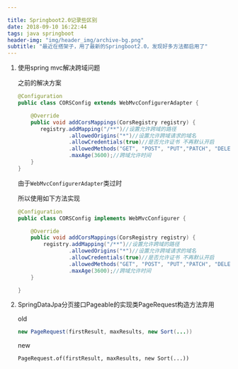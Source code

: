 ```yaml
---

title: Springboot2.0记录些区别
date: 2018-09-10 16:22:44
tags: java springboot
header-img: "img/header_img/archive-bg.png"
subtitle: "最近在搭架子，用了最新的Springboot2.0，发现好多方法都启用了"
---
```




1. 使用spring mvc解决跨域问题

   之前的解决方案

   ```Java
   @Configuration
   public class CORSConfig extends WebMvcConfigurerAdapter {
   
       @Override
       public void addCorsMappings(CorsRegistry registry) {
          registry.addMapping("/**")//设置允许跨域的路径
                   .allowedOrigins("*")//设置允许跨域请求的域名
                   .allowCredentials(true)//是否允许证书 不再默认开启
                   .allowedMethods("GET", "POST", "PUT","PATCH", "DELETE")//设置允许的方法
                   .maxAge(3600);//跨域允许时间
       }
   }
   ```

   由于`WebMvcConfigurerAdapter`类过时

   所以使用如下方法实现

   ```java
   @Configuration
   public class CORSConfig implements WebMvcConfigurer {
   
       @Override
       public void addCorsMappings(CorsRegistry registry) {
           registry.addMapping("/**")//设置允许跨域的路径
                   .allowedOrigins("*")//设置允许跨域请求的域名
                   .allowCredentials(true)//是否允许证书 不再默认开启
                   .allowedMethods("GET", "POST", "PUT","PATCH", "DELETE")//设置允许的方法
                   .maxAge(3600);//跨域允许时间
       }
   
   }
   ```

2. SpringDataJpa分页接口Pageable的实现类PageRequest构造方法弃用

   old

   ```java
   new PageRequest(firstResult, maxResults, new Sort(...))
   ```

   new

   ```
   PageRequest.of(firstResult, maxResults, new Sort(...))
   ```
